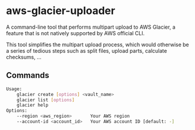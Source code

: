 # aws-glacier-uploader
A command-line tool that performs multipart upload to AWS Glacier, a feature that is not natively supported by AWS official CLI.

This tool simplifies the multipart upload process, which would otherwise be a series of tedious  steps such as split files, upload parts, calculate checksums, ...

## Commands

```bash
Usage:
    glacier create [options] <vault_name>
    glacier list [options]
    glacier help
Options:
    --region <aws_region>       Your AWS region
    --account-id <account_id>   Your AWS account ID [default: -]


```
